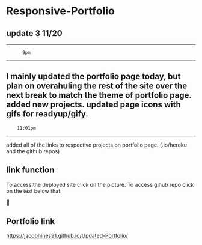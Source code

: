 # Responsive-Portfolio


## update 3 11/20 
 --------------------
          9pm
 --------------------
I mainly updated the portfolio page today, but plan on overahuling the rest of the site over the next break to match the theme of portfolio page.
added new projects. 
updated page icons with gifs for readyup/gify.
 --------------------
        11:01pm 
 --------------------
 added all of the links to respective projects on portfolio page. (.io/heroku and the github repos)
 ## link function
 To access the deployed site click on the picture.
 To access gihub repo click on the text below that.

:slightly_smiling_face:

## Portfolio link
https://jacobhines91.github.io/Updated-Portfolio/

